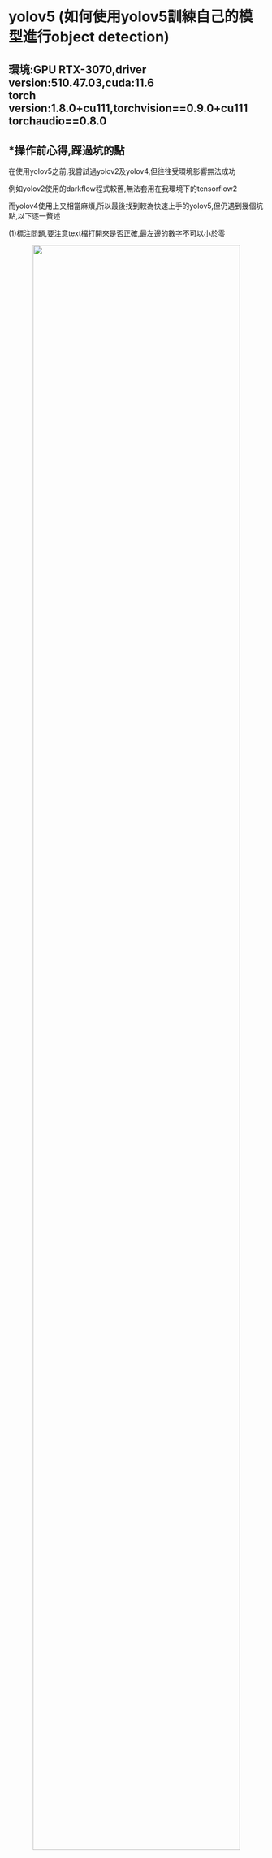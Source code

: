 # yolov5 (如何使用yolov5訓練自己的模型進行object detection)
## 環境:GPU RTX-3070,driver version:510.47.03,cuda:11.6<br>torch version:1.8.0+cu111,torchvision==0.9.0+cu111 torchaudio==0.8.0
## *操作前心得,踩過坑的點
在使用yolov5之前,我嘗試過yolov2及yolov4,但往往受環境影響無法成功<p>例如yolov2使用的darkflow程式較舊,無法套用在我環境下的tensorflow2<p>
  而yolov4使用上又相當麻煩,所以最後找到較為快速上手的yolov5,但仍遇到幾個坑點,以下逐一贅述<p>
 (1)標注問題,要注意text檔打開來是否正確,最左邊的數字不可以小於零
      <p align="center"><img src="https://user-images.githubusercontent.com/74965449/158050109-ac5400e1-6519-4a3c-bdb6-1cb60450687c.png" width="90%" height="90%"></p>
(2) 注意所有cuda,cudnn版本是否匹配,若gpu無法啟用成功 可能是pytorch版本問題<p>
可以參考[pytorch官網](https://pytorch.org/get-started/previous-versions/)找尋符合cuda版本的torch
## (1) 第一步驟
clone上yolov5官網github <br>
```bash
git clone https://github.com/ultralytics/yolov5 
cd yolov5
pip install -r requirements.txt  
```
## (2) 蒐集測試集與驗證集
在這使用[makesense.ai](https://www.makesense.ai/) 進行資料標注, 存成.txt檔
儲存在yolov5的位置下  如下圖:
<p align="center"><img src="https://user-images.githubusercontent.com/74965449/158048619-cbb33597-f447-4244-a0ee-2e58b07e918f.png" width="50%" height="50%"></p>

## (3) 修改符合自己需求的yaml檔
依照自身需求改nc 及 names<br>
<p align="center"><img src="https://user-images.githubusercontent.com/74965449/158048791-662f452f-c531-4e6b-b96d-7d671ecf3493.png" width="70%" height="70%"></p>

## (4) 執行結果視覺化
pip安裝Weights & Biases (W&B) 套件 讓訓練過程及結果視覺化
```bash
 pip install wandb

```
## (5) 執行train.py
cd到yolov5目錄 並執行以下程式碼
```bash
# Train YOLOv5s on custom_data for 120 epochs
$ python train.py --img 640 --batch 8 --epochs 120 --data custom_data.yaml --weights yolov5s.pt
```
## (6)得訓練結果
<p align="center"><img src="https://user-images.githubusercontent.com/74965449/158049339-0b18ebf7-0bb6-4ef7-a6a1-dd880d5ef483.png"></p>
訓練結果的.pt檔會存在train/weights資料夾內<p>
  測試圖片cd到yolov5目錄內執行以下命令
  
```bash
  python detect.py --weights runs/train/exp1/weights/last.pt --img 640 --conf 0.4 --source data/images
  ```
測試結果範例<p>
衛生紙可以準確辨識出來
  <p align="center"><img src="https://user-images.githubusercontent.com/74965449/158049745-b2950c2d-b670-4858-9938-fb85e916b2dd.png" width="30%" height="30%"></p>
衛生紙以外的東西無法辨識
  <p align="center"><img src="https://user-images.githubusercontent.com/74965449/158049855-5258718a-6d0c-46ed-8464-277830c61914.png" width="30%" height="30%"></p>
   <p align="center"><img src="https://user-images.githubusercontent.com/74965449/158049845-fe77b545-1bef-4550-b013-b227ab03b82e.png" width="30%" height="30%"></p>
